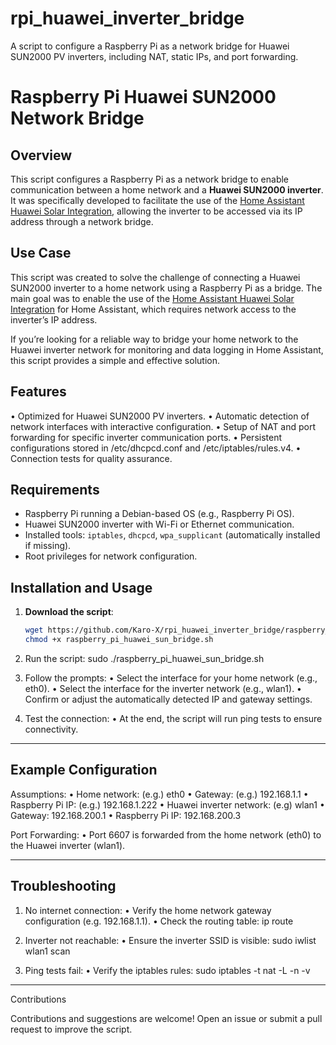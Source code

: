 # rpi_huawei_inverter_bridge
A script to configure a Raspberry Pi as a network bridge for Huawei SUN2000 PV inverters, including NAT, static IPs, and port forwarding.

# Raspberry Pi Huawei SUN2000 Network Bridge

## Overview

This script configures a Raspberry Pi as a network bridge to enable communication between a home network and a **Huawei SUN2000 inverter**. It was specifically developed to facilitate the use of the [Home Assistant Huawei Solar Integration](https://github.com/wlcrs/huawei_solar), allowing the inverter to be accessed via its IP address through a network bridge.

## Use Case

This script was created to solve the challenge of connecting a Huawei SUN2000 inverter to a home network using a Raspberry Pi as a bridge. The main goal was to enable the use of the [Home Assistant Huawei Solar Integration](https://github.com/wlcrs/huawei_solar) for Home Assistant, which requires network access to the inverter’s IP address.

If you’re looking for a reliable way to bridge your home network to the Huawei inverter network for monitoring and data logging in Home Assistant, this script provides a simple and effective solution.

## Features

• Optimized for Huawei SUN2000 PV inverters.
• Automatic detection of network interfaces with interactive configuration.
• Setup of NAT and port forwarding for specific inverter communication ports.
• Persistent configurations stored in /etc/dhcpcd.conf and /etc/iptables/rules.v4.
• Connection tests for quality assurance.

## Requirements

- Raspberry Pi running a Debian-based OS (e.g., Raspberry Pi OS).
- Huawei SUN2000 inverter with Wi-Fi or Ethernet communication.
- Installed tools: `iptables`, `dhcpcd`, `wpa_supplicant` (automatically installed if missing).
- Root privileges for network configuration.

## Installation and Usage

1. **Download the script**:
   ```bash
   wget https://github.com/Karo-X/rpi_huawei_inverter_bridge/raspberry_pi_huawei_sun_bridge.sh
   chmod +x raspberry_pi_huawei_sun_bridge.sh

2.	Run the script:
   sudo ./raspberry_pi_huawei_sun_bridge.sh

4.	Follow the prompts:
	•	Select the interface for your home network (e.g., eth0).
	•	Select the interface for the inverter network (e.g., wlan1).
	•	Confirm or adjust the automatically detected IP and gateway settings.

5.	Test the connection:
	•	At the end, the script will run ping tests to ensure connectivity.

----

## Example Configuration

Assumptions:
	•	Home network: (e.g.) eth0
	•	Gateway: (e.g.) 192.168.1.1
	•	Raspberry Pi IP: (e.g.) 192.168.1.222
	•	Huawei inverter network: (e.g) wlan1
	•	Gateway: 192.168.200.1
	•	Raspberry Pi IP: 192.168.200.3

Port Forwarding:
	•	Port 6607 is forwarded from the home network (eth0) to the Huawei inverter (wlan1).

----

## Troubleshooting

1.	No internet connection:
	•	Verify the home network gateway configuration (e.g. 192.168.1.1).
	•	Check the routing table: ip route

2.	Inverter not reachable:
	•	Ensure the inverter SSID is visible: sudo iwlist wlan1 scan

3.	Ping tests fail:
	•	Verify the iptables rules: sudo iptables -t nat -L -n -v

----

Contributions

Contributions and suggestions are welcome! Open an issue or submit a pull request to improve the script.

